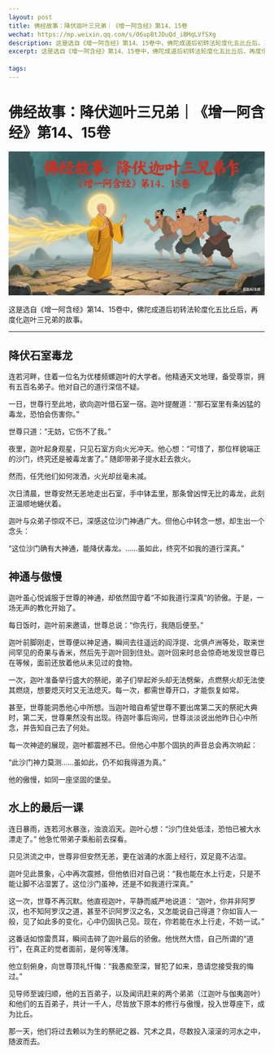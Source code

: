 ```yaml
---
layout: post
title: 佛经故事：降伏迦叶三兄弟｜《增一阿含经》第14、15卷
wechat: https://mp.weixin.qq.com/s/06upBtJDuQd_iBMqLVfSXg
description: 这是选自《增一阿含经》第14、15卷中，佛陀成道后初转法轮度化五比丘后，再度化迦叶三兄弟的故事。
excerpt: 这是选自《增一阿含经》第14、15卷中，佛陀成道后初转法轮度化五比丘后，再度化迦叶三兄弟的故事。

tags:
---
```


# 佛经故事：降伏迦叶三兄弟｜《增一阿含经》第14、15卷

![](../images/2025-07-11-22-43-36.png)

这是选自《增一阿含经》第14、15卷中，佛陀成道后初转法轮度化五比丘后，再度化迦叶三兄弟的故事。

---

## 降伏石室毒龙

连若河畔，住着一位名为优楼频螺迦叶的大学者。他精通天文地理，备受尊崇，拥有五百名弟子。他对自己的道行深信不疑。

一日，世尊行至此地，欲向迦叶借石室一宿。迦叶提醒道：“那石室里有条凶猛的毒龙，恐怕会伤害你。”

世尊只道：“无妨，它伤不了我。”

夜里，迦叶起身观星，只见石室方向火光冲天。他心想：“可惜了，那位样貌端正的沙门，终究还是被毒龙害了。” 随即带弟子提水赶去救火。

然而，任凭他们如何泼洒，火光却丝毫未减。

次日清晨，世尊安然无恙地走出石室，手中钵盂里，那条曾凶悍无比的毒龙，此刻正温顺地蜷伏着。

迦叶与众弟子惊叹不已，深感这位沙门神通广大。但他心中转念一想，却生出一个念头：

“这位沙门确有大神通，能降伏毒龙。……虽如此，终究不如我的道行深真。”

## 神通与傲慢

迦叶虽心悦诚服于世尊的神通，却依然固守着“不如我道行深真”的骄傲。于是，一场无声的教化开始了。

每日饭时，迦叶前来邀请，世尊总说：“你先行，我随后便至。”

迦叶前脚刚走，世尊便以神足通，瞬间去往遥远的阎浮提、北俱卢洲等处，取来世间罕见的奇果与香米，然后先于迦叶回到住处。迦叶回来时总会惊奇地发现世尊已在等候，面前还放着他从未见过的食物。

一次，迦叶准备举行盛大的祭祀，弟子们举起斧头却无法劈柴，点燃祭火却无法使其燃烧，想要熄灭时又无法熄灭。每一次，都需世尊开口，才能恢复如常。

甚至，世尊能洞悉他心中所想。当迦叶暗自希望世尊不要出席第二天的祭祀大典时，第二天，世尊果然没有出现。待迦叶事后询问，世尊淡淡说出他昨日心中所念，并告知自己去了何处。

每一次神迹的展现，迦叶都震撼不已。但他心中那个固执的声音总会再次响起：

“此沙门神力莫测……虽如此，仍不如我得道为真。”

他的傲慢，如同一座坚固的堡垒。

## 水上的最后一课

连日暴雨，连若河水暴涨，浊浪滔天。迦叶心想：“沙门住处低洼，恐怕已被大水漂走了。” 他急忙带弟子乘船前去探看。

只见洪流之中，世尊非但安然无恙，更在汹涌的水面上经行，双足竟不沾湿。

迦叶见此景象，心中再次震撼，但他依旧对自己说：“我也能在水上行走，只是不能让脚不沾湿罢了。这位沙门虽神，还是不如我道行深真。”

这一次，世尊不再沉默。他直视迦叶，平静而威严地说道：
“迦叶，你并非阿罗汉，也不知阿罗汉之道，甚至不识阿罗汉之名，又怎能说自己得道？你如盲人一般，见了如此多的变化，心中仍固执己见。现在，你若能在水上行走，不妨一试。”

这番话如惊雷贯耳，瞬间击碎了迦叶最后的骄傲。他恍然大悟，自己所谓的“道行”，在真正的觉者面前，是何等浅薄。

他立刻俯身，向世尊顶礼忏悔：“我愚痴至深，冒犯了如来，恳请您接受我的悔过。”

见导师至诚归顺，他的五百弟子，以及闻讯赶来的两个弟弟（江迦叶与伽夷迦叶）和他们的五百弟子，共计一千人，尽皆放下原本的修行与傲慢，投入世尊座下，成为比丘。

那一天，他们将过去赖以为生的祭祀之器、咒术之具，尽数投入滚滚的河水之中，随波而去。


